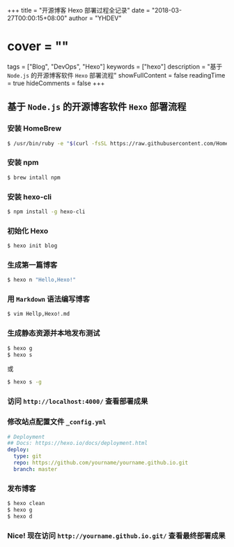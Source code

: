 +++
title = "开源博客 Hexo 部署过程全记录"
date = "2018-03-27T00:00:15+08:00"
author = "YHDEV"
# cover = ""
tags = ["Blog", "DevOps", "Hexo"]
keywords = ["hexo"]
description = "基于 `Node.js` 的开源博客软件 `Hexo` 部署流程"
showFullContent = false
readingTime = true
hideComments = false
+++

## 基于 `Node.js` 的开源博客软件 `Hexo` 部署流程

### 安装 HomeBrew
```bash
$ /usr/bin/ruby -e "$(curl -fsSL https://raw.githubusercontent.com/Homebrew/install/master/install)"
```
### 安装 npm
```bash
$ brew intall npm
```
### 安装 hexo-cli
```bash
$ npm install -g hexo-cli
```
### 初始化 Hexo
```bash
$ hexo init blog
```
### 生成第一篇博客
```bash
$ hexo n "Hello,Hexo!"
```
### 用 `Markdown` 语法编写博客
```bash
$ vim Hellp,Hexo!.md
```
### 生成静态资源并本地发布测试
```bash
$ hexo g
$ hexo s
```
或
```bash
$ hexo s -g
```
### 访问 `http://localhost:4000/` 查看部署成果
### 修改站点配置文件 `_config.yml`
```yml
# Deployment
## Docs: https://hexo.io/docs/deployment.html
deploy:
  type: git
  repo: https://github.com/yourname/yourname.github.io.git
  branch: master
```
### 发布博客
```bash
$ hexo clean
$ hexo g
$ hexo d
```
### Nice! 现在访问 `http://yourname.github.io.git/` 查看最终部署成果

